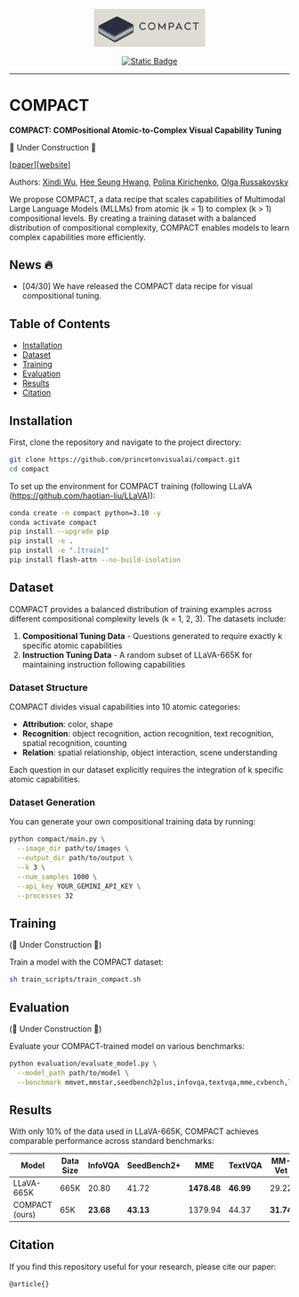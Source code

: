 <p align="center">
  <img src="docs/static/images/logo.png" alt="COMPACT Logo" width="200"/>
</p>

<p align="center">
  <a href="https://princetonvisualai.github.io/compact/">
    <img alt="Static Badge" src="https://img.shields.io/badge/Home-COMPACT-blue?style=flat&link=https%3A%2F%2Fprincetonvisualai.github.io%2Fcompact%2F">
  </a>
</p>
</p>
<hr>

# COMPACT

**COMPACT: COMPositional Atomic-to-Complex Visual Capability Tuning**

🚧 Under Construction 🚧

[[paper](https://arxiv.org/abs/2501.00654)][[website](https://princetonvisualai.github.io/compact/)]



Authors: [Xindi Wu](https://xindiwu.github.io/), [Hee Seung Hwang](https://www.linkedin.com/in/willhshwang/), [Polina Kirichenko](https://polkirichenko.github.io/), [Olga Russakovsky](https://www.cs.princeton.edu/~olgarus/)

We propose COMPACT, a data recipe that scales capabilities of Multimodal Large Language Models (MLLMs) from atomic (k = 1) to complex (k > 1) compositional levels. By creating a training dataset with a balanced distribution of compositional complexity, COMPACT enables models to learn complex capabilities more efficiently.

## News 🔥
- [04/30] We have released the COMPACT data recipe for visual compositional tuning.

## Table of Contents
- [Installation](#installation)
- [Dataset](#dataset)
- [Training](#training)
- [Evaluation](#evaluation)
- [Results](#results)
- [Citation](#citation)

## Installation

First, clone the repository and navigate to the project directory:

```bash
git clone https://github.com/princetonvisualai/compact.git
cd compact
```

To set up the environment for COMPACT training (following LLaVA (https://github.com/haotian-liu/LLaVA)):

```bash
conda create -n compact python=3.10 -y
conda activate compact
pip install --upgrade pip
pip install -e .
pip install -e ".[train]"
pip install flash-attn --no-build-isolation
```

## Dataset

COMPACT provides a balanced distribution of training examples across different compositional complexity levels (k = 1, 2, 3). The datasets include:

1. **Compositional Tuning Data** - Questions generated to require exactly k specific atomic capabilities
2. **Instruction Tuning Data** - A random subset of LLaVA-665K for maintaining instruction following capabilities

### Dataset Structure

COMPACT divides visual capabilities into 10 atomic categories:

- **Attribution**: color, shape
- **Recognition**: object recognition, action recognition, text recognition, spatial recognition, counting
- **Relation**: spatial relationship, object interaction, scene understanding

Each question in our dataset explicitly requires the integration of k specific atomic capabilities.

### Dataset Generation

You can generate your own compositional training data by running:

```bash
python compact/main.py \
  --image_dir path/to/images \
  --output_dir path/to/output \
  --k 3 \
  --num_samples 1000 \
  --api_key YOUR_GEMINI_API_KEY \
  --processes 32

```


## Training 
(🚧 Under Construction 🚧)

Train a model with the COMPACT dataset:

```bash
sh train_scripts/train_compact.sh
```


## Evaluation 
(🚧 Under Construction 🚧)

Evaluate your COMPACT-trained model on various benchmarks:

```bash
python evaluation/evaluate_model.py \
  --model_path path/to/model \
  --benchmark mmvet,mmstar,seedbench2plus,infovqa,textvqa,mme,cvbench,llava-wild
```

## Results

With only 10% of the data used in LLaVA-665K, COMPACT achieves comparable performance across standard benchmarks:

| Model | Data Size | InfoVQA | SeedBench2+ | MME | TextVQA | MM-Vet | CV-Bench | MMStar | LLaVA-W | Rel. (%) |
|-------|-----------|---------|--------------|------|----------|---------|-----------|--------|----------|-----------|
| LLaVA-665K | 665K | 20.80 | 41.72 | **1478.48** | **46.99** | 29.22 | **60.92** | 35.11 | **68.50** | 100.00 |
| COMPACT (ours) | 65K | **23.68** | **43.13** | 1379.94 | 44.37 | **31.74** | 55.28 | **36.13** | 64.50 | **100.18** |

<!-- COMPACT shows substantial improvements on complex queries (k ≥ 3):

- 83.3% improvement on MMStar for k=4 tasks
- 94.0% improvement on MM-Vet for k=4 tasks   -->

## Citation

If you find this repository useful for your research, please cite our paper:

```
@article{}
```
